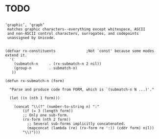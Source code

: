# TODO

## 

    ‘graphic’, ‘graph’
     matches graphic characters--everything except whitespace, ASCII
     and non-ASCII control characters, surrogates, and codepoints
     unassigned by Unicode.

## 

```
(defvar rx-constituents              ;Not `const' because some modes extend it.
  '(
    (submatch-n		. (rx-submatch-n 2 nil))
    (group-n		. submatch-n)
   ))

(defun rx-submatch-n (form)

  "Parse and produce code from FORM, which is `(submatch-n N ...)'."

  (let ((n (nth 1 form)))

    (concat "\\(?" (number-to-string n) ":"
	    (if (= 3 (length form))
		;; Only one sub-form.
		(rx-form (nth 2 form))
	      ;; Several sub-forms implicitly concatenated.
	      (mapconcat (lambda (re) (rx-form re ':)) (cddr form) nil))
	    "\\)")))
```

## 

```

```

## 

```

```

## 

```

```

## 

```

```

## 

```

```

## 

```

```

## 

```

```

## 

```

```

## 

```

```

## 


